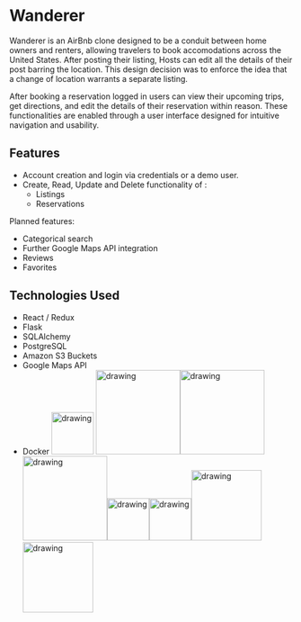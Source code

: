 # Wanderer
Wanderer is an AirBnb clone designed to be a conduit between home owners and renters, allowing travelers to book accomodations across the United States. After posting their listing, Hosts can edit all the details of their post barring the location. This design decision was to enforce the idea that a change of location warrants a separate listing. 

After booking a reservation logged in users can view their upcoming trips, get directions, and edit the details of their reservation within reason. These functionalities are enabled through a user interface designed for intuitive navigation and usability. 

## Features
- Account creation and login via credentials or a demo user. 
- Create, Read, Update and Delete functionality of : 
  - Listings
  - Reservations

Planned features: 
- Categorical search
- Further Google Maps API integration 
- Reviews
- Favorites

## Technologies Used
- React / Redux
- Flask
- SQLAlchemy
- PostgreSQL
- Amazon S3 Buckets
- Google Maps API
- Docker
<a src="google.com"> <img src="https://user-images.githubusercontent.com/24263351/157998349-284820ed-dff1-4ddb-ace8-620da40907a8.png" alt="drawing" width="75"/> </a><img src="https://cdn-media-1.freecodecamp.org/images/LwOjDA5I0tNxHZPOuhTS9abq4Bc3FxMr1SJQ" alt="drawing" width="150"/><img src="https://repository-images.githubusercontent.com/43719692/9f148400-c3f0-11e9-895d-1f268f53544c" alt="drawing" width="150"/><img src="https://hakin9.org/wp-content/uploads/2019/08/connect-a-flask-app-to-a-mysql-database-with-sqlalchemy-and-pymysql.jpg" alt="drawing" width="150"/><img src="https://cdn.icon-icons.com/icons2/2415/PNG/512/postgresql_original_wordmark_logo_icon_146392.png" alt="drawing" width="75"/><img src="https://upload.wikimedia.org/wikipedia/commons/thumb/b/bc/Amazon-S3-Logo.svg/1200px-Amazon-S3-Logo.svg.png" alt="drawing" width="75" background-color="white"/><img src="https://cloudfresh.com/wp-content/uploads/2020/04/975626gmp.png" alt="drawing" width="125" background-color="white"/><img src="https://logos-world.net/wp-content/uploads/2021/02/Docker-Logo-2013-2015.png" alt="drawing" width="125" background-color="white"/>




